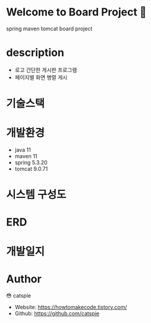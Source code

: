 # Welcome to Board Project 🌱
spring maven tomcat board project

# description 
- 로고
간단한 게시판 프로그램 
- 페이지별 화면 병렬 게시

# 기술스택

# 개발환경
- java 11
- maven 11
- spring 5.3.20
- tomcat 9.0.71

# 시스템 구성도

# ERD

# 개발일지


# Author
😳 catspie
- Website: https://howtomakecode.tistory.com/
- Github: https://github.com/catspie
